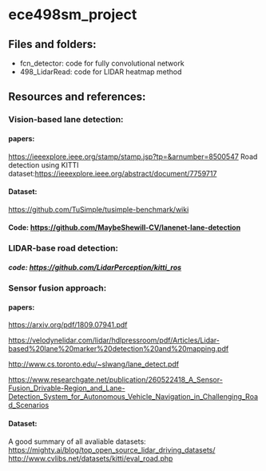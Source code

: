 # ece498sm_project
## Files and folders:
* fcn_detector: code for fully convolutional network 
* 498_LidarRead: code for LIDAR heatmap method

## Resources and references: 
### Vision-based lane detection: 
#### papers: 
https://ieeexplore.ieee.org/stamp/stamp.jsp?tp=&arnumber=8500547 
Road detection using KITTI dataset:https://ieeexplore.ieee.org/abstract/document/7759717

#### Dataset: 
https://github.com/TuSimple/tusimple-benchmark/wiki
#### Code: https://github.com/MaybeShewill-CV/lanenet-lane-detection

### LIDAR-base road detection:
##### code: https://github.com/LidarPerception/kitti_ros

### Sensor fusion approach:
#### papers:
https://arxiv.org/pdf/1809.07941.pdf

https://velodynelidar.com/lidar/hdlpressroom/pdf/Articles/Lidar-based%20lane%20marker%20detection%20and%20mapping.pdf

http://www.cs.toronto.edu/~slwang/lane_detect.pdf

https://www.researchgate.net/publication/260522418_A_Sensor-Fusion_Drivable-Region_and_Lane-Detection_System_for_Autonomous_Vehicle_Navigation_in_Challenging_Road_Scenarios

#### Dataset: 
A good summary of all avaliable datasets: https://mighty.ai/blog/top_open_source_lidar_driving_datasets/
http://www.cvlibs.net/datasets/kitti/eval_road.php

